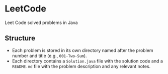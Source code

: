 # LeetCode
Leet Code solved problems in Java

## Structure
- Each problem is stored in its own directory named after the problem number and title (e.g., `001-Two-Sum`).
- Each directory contains a `Solution.java` file with the solution code and a `README.md` file with the problem description and any relevant notes.
